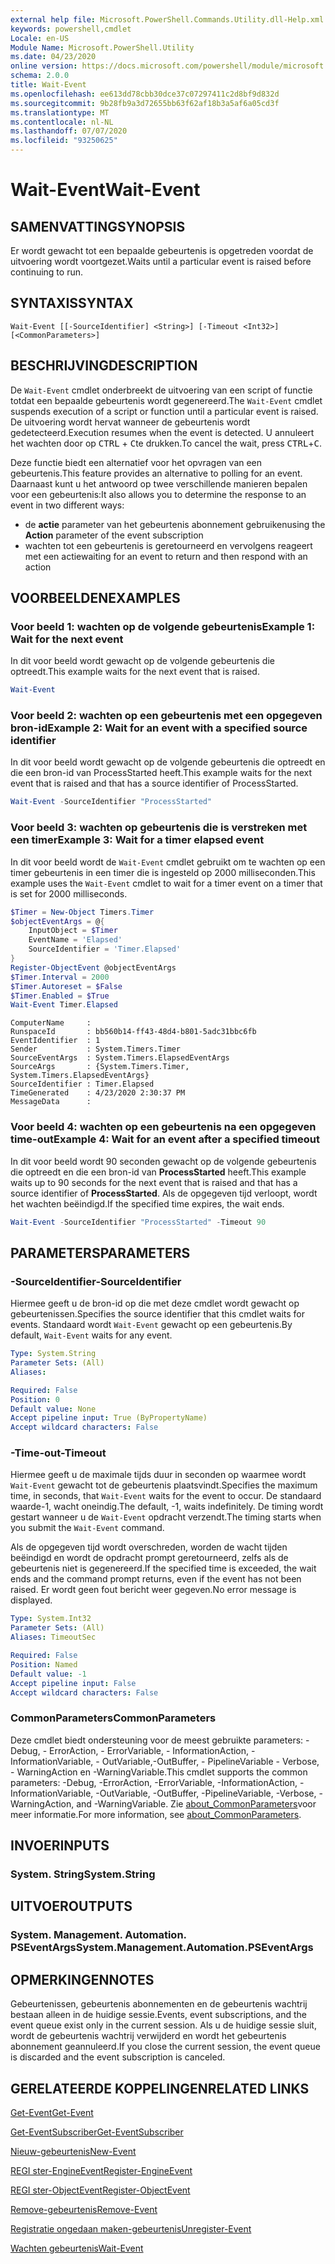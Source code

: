 ```yaml
---
external help file: Microsoft.PowerShell.Commands.Utility.dll-Help.xml
keywords: powershell,cmdlet
Locale: en-US
Module Name: Microsoft.PowerShell.Utility
ms.date: 04/23/2020
online version: https://docs.microsoft.com/powershell/module/microsoft.powershell.utility/wait-event?view=powershell-7.1&WT.mc_id=ps-gethelp
schema: 2.0.0
title: Wait-Event
ms.openlocfilehash: ee613dd78cbb30dce37c07297411c2d8bf9d832d
ms.sourcegitcommit: 9b28fb9a3d72655bb63f62af18b3a5af6a05cd3f
ms.translationtype: MT
ms.contentlocale: nl-NL
ms.lasthandoff: 07/07/2020
ms.locfileid: "93250625"
---
```

# <span data-ttu-id="e45b2-103">Wait-Event</span><span class="sxs-lookup"><span data-stu-id="e45b2-103">Wait-Event</span></span>

## <span data-ttu-id="e45b2-104">SAMENVATTING</span><span class="sxs-lookup"><span data-stu-id="e45b2-104">SYNOPSIS</span></span>
<span data-ttu-id="e45b2-105">Er wordt gewacht tot een bepaalde gebeurtenis is opgetreden voordat de uitvoering wordt voortgezet.</span><span class="sxs-lookup"><span data-stu-id="e45b2-105">Waits until a particular event is raised before continuing to run.</span></span>

## <span data-ttu-id="e45b2-106">SYNTAXIS</span><span class="sxs-lookup"><span data-stu-id="e45b2-106">SYNTAX</span></span>

```
Wait-Event [[-SourceIdentifier] <String>] [-Timeout <Int32>] [<CommonParameters>]
```

## <span data-ttu-id="e45b2-107">BESCHRIJVING</span><span class="sxs-lookup"><span data-stu-id="e45b2-107">DESCRIPTION</span></span>

<span data-ttu-id="e45b2-108">De `Wait-Event` cmdlet onderbreekt de uitvoering van een script of functie totdat een bepaalde gebeurtenis wordt gegenereerd.</span><span class="sxs-lookup"><span data-stu-id="e45b2-108">The `Wait-Event` cmdlet suspends execution of a script or function until a particular event is raised.</span></span> <span data-ttu-id="e45b2-109">De uitvoering wordt hervat wanneer de gebeurtenis wordt gedetecteerd.</span><span class="sxs-lookup"><span data-stu-id="e45b2-109">Execution resumes when the event is detected.</span></span> <span data-ttu-id="e45b2-110">U annuleert het wachten door op <kbd>CTRL</kbd> + <kbd>C</kbd>te drukken.</span><span class="sxs-lookup"><span data-stu-id="e45b2-110">To cancel the wait, press <kbd>CTRL</kbd>+<kbd>C</kbd>.</span></span>

<span data-ttu-id="e45b2-111">Deze functie biedt een alternatief voor het opvragen van een gebeurtenis.</span><span class="sxs-lookup"><span data-stu-id="e45b2-111">This feature provides an alternative to polling for an event.</span></span> <span data-ttu-id="e45b2-112">Daarnaast kunt u het antwoord op twee verschillende manieren bepalen voor een gebeurtenis:</span><span class="sxs-lookup"><span data-stu-id="e45b2-112">It also allows you to determine the response to an event in two different ways:</span></span>

- <span data-ttu-id="e45b2-113">de **actie** parameter van het gebeurtenis abonnement gebruiken</span><span class="sxs-lookup"><span data-stu-id="e45b2-113">using the **Action** parameter of the event subscription</span></span>
- <span data-ttu-id="e45b2-114">wachten tot een gebeurtenis is geretourneerd en vervolgens reageert met een actie</span><span class="sxs-lookup"><span data-stu-id="e45b2-114">waiting for an event to return and then respond with an action</span></span>

## <span data-ttu-id="e45b2-115">VOORBEELDEN</span><span class="sxs-lookup"><span data-stu-id="e45b2-115">EXAMPLES</span></span>

### <span data-ttu-id="e45b2-116">Voor beeld 1: wachten op de volgende gebeurtenis</span><span class="sxs-lookup"><span data-stu-id="e45b2-116">Example 1: Wait for the next event</span></span>

<span data-ttu-id="e45b2-117">In dit voor beeld wordt gewacht op de volgende gebeurtenis die optreedt.</span><span class="sxs-lookup"><span data-stu-id="e45b2-117">This example waits for the next event that is raised.</span></span>

```powershell
Wait-Event
```

### <span data-ttu-id="e45b2-118">Voor beeld 2: wachten op een gebeurtenis met een opgegeven bron-id</span><span class="sxs-lookup"><span data-stu-id="e45b2-118">Example 2: Wait for an event with a specified source identifier</span></span>

<span data-ttu-id="e45b2-119">In dit voor beeld wordt gewacht op de volgende gebeurtenis die optreedt en die een bron-id van ProcessStarted heeft.</span><span class="sxs-lookup"><span data-stu-id="e45b2-119">This example waits for the next event that is raised and that has a source identifier of ProcessStarted.</span></span>

```powershell
Wait-Event -SourceIdentifier "ProcessStarted"
```

### <span data-ttu-id="e45b2-120">Voor beeld 3: wachten op gebeurtenis die is verstreken met een timer</span><span class="sxs-lookup"><span data-stu-id="e45b2-120">Example 3: Wait for a timer elapsed event</span></span>

<span data-ttu-id="e45b2-121">In dit voor beeld wordt de `Wait-Event` cmdlet gebruikt om te wachten op een timer gebeurtenis in een timer die is ingesteld op 2000 milliseconden.</span><span class="sxs-lookup"><span data-stu-id="e45b2-121">This example uses the `Wait-Event` cmdlet to wait for a timer event on a timer that is set for 2000 milliseconds.</span></span>

```powershell
$Timer = New-Object Timers.Timer
$objectEventArgs = @{
    InputObject = $Timer
    EventName = 'Elapsed'
    SourceIdentifier = 'Timer.Elapsed'
}
Register-ObjectEvent @objectEventArgs
$Timer.Interval = 2000
$Timer.Autoreset = $False
$Timer.Enabled = $True
Wait-Event Timer.Elapsed
```

```Output
ComputerName     :
RunspaceId       : bb560b14-ff43-48d4-b801-5adc31bbc6fb
EventIdentifier  : 1
Sender           : System.Timers.Timer
SourceEventArgs  : System.Timers.ElapsedEventArgs
SourceArgs       : {System.Timers.Timer, System.Timers.ElapsedEventArgs}
SourceIdentifier : Timer.Elapsed
TimeGenerated    : 4/23/2020 2:30:37 PM
MessageData      :
```

### <span data-ttu-id="e45b2-122">Voor beeld 4: wachten op een gebeurtenis na een opgegeven time-out</span><span class="sxs-lookup"><span data-stu-id="e45b2-122">Example 4: Wait for an event after a specified timeout</span></span>

<span data-ttu-id="e45b2-123">In dit voor beeld wordt 90 seconden gewacht op de volgende gebeurtenis die optreedt en die een bron-id van **ProcessStarted** heeft.</span><span class="sxs-lookup"><span data-stu-id="e45b2-123">This example waits up to 90 seconds for the next event that is raised and that has a source identifier of **ProcessStarted**.</span></span> <span data-ttu-id="e45b2-124">Als de opgegeven tijd verloopt, wordt het wachten beëindigd.</span><span class="sxs-lookup"><span data-stu-id="e45b2-124">If the specified time expires, the wait ends.</span></span>

```powershell
Wait-Event -SourceIdentifier "ProcessStarted" -Timeout 90
```

## <span data-ttu-id="e45b2-125">PARAMETERS</span><span class="sxs-lookup"><span data-stu-id="e45b2-125">PARAMETERS</span></span>

### <span data-ttu-id="e45b2-126">-SourceIdentifier</span><span class="sxs-lookup"><span data-stu-id="e45b2-126">-SourceIdentifier</span></span>

<span data-ttu-id="e45b2-127">Hiermee geeft u de bron-id op die met deze cmdlet wordt gewacht op gebeurtenissen.</span><span class="sxs-lookup"><span data-stu-id="e45b2-127">Specifies the source identifier that this cmdlet waits for events.</span></span>
<span data-ttu-id="e45b2-128">Standaard wordt `Wait-Event` gewacht op een gebeurtenis.</span><span class="sxs-lookup"><span data-stu-id="e45b2-128">By default, `Wait-Event` waits for any event.</span></span>

```yaml
Type: System.String
Parameter Sets: (All)
Aliases:

Required: False
Position: 0
Default value: None
Accept pipeline input: True (ByPropertyName)
Accept wildcard characters: False
```

### <span data-ttu-id="e45b2-129">-Time-out</span><span class="sxs-lookup"><span data-stu-id="e45b2-129">-Timeout</span></span>

<span data-ttu-id="e45b2-130">Hiermee geeft u de maximale tijds duur in seconden op waarmee wordt `Wait-Event` gewacht tot de gebeurtenis plaatsvindt.</span><span class="sxs-lookup"><span data-stu-id="e45b2-130">Specifies the maximum time, in seconds, that `Wait-Event` waits for the event to occur.</span></span> <span data-ttu-id="e45b2-131">De standaard waarde-1, wacht oneindig.</span><span class="sxs-lookup"><span data-stu-id="e45b2-131">The default, -1, waits indefinitely.</span></span> <span data-ttu-id="e45b2-132">De timing wordt gestart wanneer u de `Wait-Event` opdracht verzendt.</span><span class="sxs-lookup"><span data-stu-id="e45b2-132">The timing starts when you submit the `Wait-Event` command.</span></span>

<span data-ttu-id="e45b2-133">Als de opgegeven tijd wordt overschreden, worden de wacht tijden beëindigd en wordt de opdracht prompt geretourneerd, zelfs als de gebeurtenis niet is gegenereerd.</span><span class="sxs-lookup"><span data-stu-id="e45b2-133">If the specified time is exceeded, the wait ends and the command prompt returns, even if the event has not been raised.</span></span> <span data-ttu-id="e45b2-134">Er wordt geen fout bericht weer gegeven.</span><span class="sxs-lookup"><span data-stu-id="e45b2-134">No error message is displayed.</span></span>

```yaml
Type: System.Int32
Parameter Sets: (All)
Aliases: TimeoutSec

Required: False
Position: Named
Default value: -1
Accept pipeline input: False
Accept wildcard characters: False
```

### <span data-ttu-id="e45b2-135">CommonParameters</span><span class="sxs-lookup"><span data-stu-id="e45b2-135">CommonParameters</span></span>

<span data-ttu-id="e45b2-136">Deze cmdlet biedt ondersteuning voor de meest gebruikte parameters: -Debug, - ErrorAction, - ErrorVariable, - InformationAction, -InformationVariable, - OutVariable,-OutBuffer, - PipelineVariable - Verbose, - WarningAction en -WarningVariable.</span><span class="sxs-lookup"><span data-stu-id="e45b2-136">This cmdlet supports the common parameters: -Debug, -ErrorAction, -ErrorVariable, -InformationAction, -InformationVariable, -OutVariable, -OutBuffer, -PipelineVariable, -Verbose, -WarningAction, and -WarningVariable.</span></span> <span data-ttu-id="e45b2-137">Zie [about_CommonParameters](https://go.microsoft.com/fwlink/?LinkID=113216)voor meer informatie.</span><span class="sxs-lookup"><span data-stu-id="e45b2-137">For more information, see [about_CommonParameters](https://go.microsoft.com/fwlink/?LinkID=113216).</span></span>

## <span data-ttu-id="e45b2-138">INVOER</span><span class="sxs-lookup"><span data-stu-id="e45b2-138">INPUTS</span></span>

### <span data-ttu-id="e45b2-139">System. String</span><span class="sxs-lookup"><span data-stu-id="e45b2-139">System.String</span></span>

## <span data-ttu-id="e45b2-140">UITVOER</span><span class="sxs-lookup"><span data-stu-id="e45b2-140">OUTPUTS</span></span>

### <span data-ttu-id="e45b2-141">System. Management. Automation. PSEventArgs</span><span class="sxs-lookup"><span data-stu-id="e45b2-141">System.Management.Automation.PSEventArgs</span></span>

## <span data-ttu-id="e45b2-142">OPMERKINGEN</span><span class="sxs-lookup"><span data-stu-id="e45b2-142">NOTES</span></span>

<span data-ttu-id="e45b2-143">Gebeurtenissen, gebeurtenis abonnementen en de gebeurtenis wachtrij bestaan alleen in de huidige sessie.</span><span class="sxs-lookup"><span data-stu-id="e45b2-143">Events, event subscriptions, and the event queue exist only in the current session.</span></span> <span data-ttu-id="e45b2-144">Als u de huidige sessie sluit, wordt de gebeurtenis wachtrij verwijderd en wordt het gebeurtenis abonnement geannuleerd.</span><span class="sxs-lookup"><span data-stu-id="e45b2-144">If you close the current session, the event queue is discarded and the event subscription is canceled.</span></span>

## <span data-ttu-id="e45b2-145">GERELATEERDE KOPPELINGEN</span><span class="sxs-lookup"><span data-stu-id="e45b2-145">RELATED LINKS</span></span>

[<span data-ttu-id="e45b2-146">Get-Event</span><span class="sxs-lookup"><span data-stu-id="e45b2-146">Get-Event</span></span>](Get-Event.md)

[<span data-ttu-id="e45b2-147">Get-EventSubscriber</span><span class="sxs-lookup"><span data-stu-id="e45b2-147">Get-EventSubscriber</span></span>](Get-EventSubscriber.md)

[<span data-ttu-id="e45b2-148">Nieuw-gebeurtenis</span><span class="sxs-lookup"><span data-stu-id="e45b2-148">New-Event</span></span>](New-Event.md)

[<span data-ttu-id="e45b2-149">REGI ster-EngineEvent</span><span class="sxs-lookup"><span data-stu-id="e45b2-149">Register-EngineEvent</span></span>](Register-EngineEvent.md)

[<span data-ttu-id="e45b2-150">REGI ster-ObjectEvent</span><span class="sxs-lookup"><span data-stu-id="e45b2-150">Register-ObjectEvent</span></span>](Register-ObjectEvent.md)

[<span data-ttu-id="e45b2-151">Remove-gebeurtenis</span><span class="sxs-lookup"><span data-stu-id="e45b2-151">Remove-Event</span></span>](Remove-Event.md)

[<span data-ttu-id="e45b2-152">Registratie ongedaan maken-gebeurtenis</span><span class="sxs-lookup"><span data-stu-id="e45b2-152">Unregister-Event</span></span>](Unregister-Event.md)

[<span data-ttu-id="e45b2-153">Wachten gebeurtenis</span><span class="sxs-lookup"><span data-stu-id="e45b2-153">Wait-Event</span></span>](Wait-Event.md)

